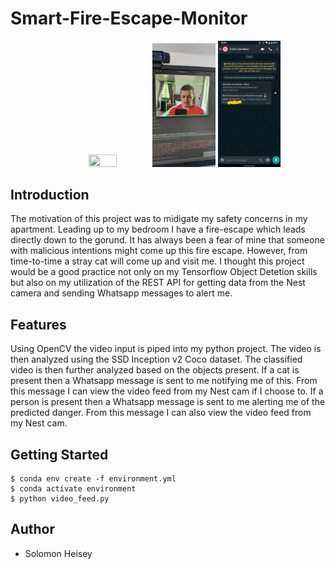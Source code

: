 # Smart-Fire-Escape-Monitor
<p align="center">
  <img src="images/setup.jpg" width="30%" height="30%">
  <img src="images/camera.jpg" width="20%" height="20%"> 
  <img src="images/whatsapp.png" width="20%" height="20%"> 
</p>

## Introduction
The motivation of this project was to midigate my safety concerns in my apartment. Leading up to my bedroom I have a fire-escape which leads directly down to the gorund. It has always been a fear of mine that someone with malicious intentions might come up this fire escape. However, from time-to-time a stray cat will come up and visit me. I thought this project would be a good practice not only on my Tensorflow Object Detetion skills but also on my utilization of the REST API for getting data from the Nest camera and sending Whatsapp messages to alert me.

## Features
Using OpenCV the video input is piped into my python project. The video is then analyzed using the SSD Inception v2 Coco dataset. The classified video is then further analyzed based on the objects present. If a cat is present then a Whatsapp message is sent to me notifying me of this. From this message I can view the video feed from my Nest cam if I choose to. If a person is present then a Whatsapp message is sent to me alerting me of the predicted danger. From this message I can also view the video feed from my Nest cam.

## Getting Started
``` 
$ conda env create -f environment.yml
$ conda activate environment
$ python video_feed.py
```

## Author
* Solomon Heisey
